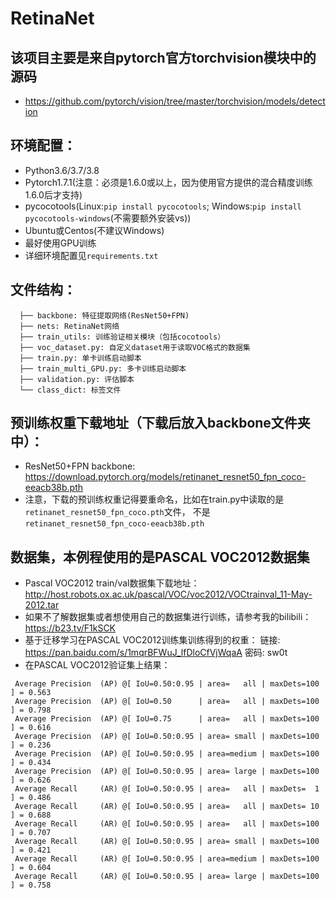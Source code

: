 # RetinaNet

## 该项目主要是来自pytorch官方torchvision模块中的源码
* https://github.com/pytorch/vision/tree/master/torchvision/models/detection

## 环境配置：
* Python3.6/3.7/3.8
* Pytorch1.7.1(注意：必须是1.6.0或以上，因为使用官方提供的混合精度训练1.6.0后才支持)
* pycocotools(Linux:```pip install pycocotools```; Windows:```pip install pycocotools-windows```(不需要额外安装vs))
* Ubuntu或Centos(不建议Windows)
* 最好使用GPU训练
* 详细环境配置见```requirements.txt```

## 文件结构：
```
  ├── backbone: 特征提取网络(ResNet50+FPN)
  ├── nets: RetinaNet网络
  ├── train_utils: 训练验证相关模块（包括cocotools）
  ├── voc_dataset.py: 自定义dataset用于读取VOC格式的数据集
  ├── train.py: 单卡训练启动脚本
  ├── train_multi_GPU.py: 多卡训练启动脚本
  ├── validation.py: 评估脚本
  └── class_dict: 标签文件
```

## 预训练权重下载地址（下载后放入backbone文件夹中）：
* ResNet50+FPN backbone: https://download.pytorch.org/models/retinanet_resnet50_fpn_coco-eeacb38b.pth
* 注意，下载的预训练权重记得要重命名，比如在train.py中读取的是```retinanet_resnet50_fpn_coco.pth```文件，
  不是```retinanet_resnet50_fpn_coco-eeacb38b.pth```


## 数据集，本例程使用的是PASCAL VOC2012数据集
* Pascal VOC2012 train/val数据集下载地址：http://host.robots.ox.ac.uk/pascal/VOC/voc2012/VOCtrainval_11-May-2012.tar
* 如果不了解数据集或者想使用自己的数据集进行训练，请参考我的bilibili：https://b23.tv/F1kSCK
* 基于迁移学习在PASCAL VOC2012训练集训练得到的权重： 链接: https://pan.baidu.com/s/1mqrBFWuJ_lfDloCfVjWqaA  密码: sw0t
* 在PASCAL VOC2012验证集上结果：
```
 Average Precision  (AP) @[ IoU=0.50:0.95 | area=   all | maxDets=100 ] = 0.563
 Average Precision  (AP) @[ IoU=0.50      | area=   all | maxDets=100 ] = 0.798
 Average Precision  (AP) @[ IoU=0.75      | area=   all | maxDets=100 ] = 0.616
 Average Precision  (AP) @[ IoU=0.50:0.95 | area= small | maxDets=100 ] = 0.236
 Average Precision  (AP) @[ IoU=0.50:0.95 | area=medium | maxDets=100 ] = 0.434
 Average Precision  (AP) @[ IoU=0.50:0.95 | area= large | maxDets=100 ] = 0.626
 Average Recall     (AR) @[ IoU=0.50:0.95 | area=   all | maxDets=  1 ] = 0.486
 Average Recall     (AR) @[ IoU=0.50:0.95 | area=   all | maxDets= 10 ] = 0.688
 Average Recall     (AR) @[ IoU=0.50:0.95 | area=   all | maxDets=100 ] = 0.707
 Average Recall     (AR) @[ IoU=0.50:0.95 | area= small | maxDets=100 ] = 0.421
 Average Recall     (AR) @[ IoU=0.50:0.95 | area=medium | maxDets=100 ] = 0.604
 Average Recall     (AR) @[ IoU=0.50:0.95 | area= large | maxDets=100 ] = 0.758
```



